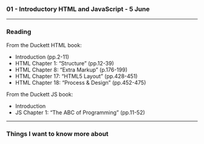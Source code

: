 ### 01 - Introductory HTML and JavaScript - 5 June
-------------------
### Reading

From the Duckett HTML book:

- Introduction (pp.2-11)
- HTML Chapter 1: “Structure” (pp.12-39)
- HTML Chapter 8: “Extra Markup” (p.176-199)
- HTML Chapter 17: “HTML5 Layout” (pp.428-451)
- HTML Chapter 18: “Process & Design” (pp.452-475)

From the Duckett JS book:

- Introduction
- JS Chapter 1: “The ABC of Programming” (pp.11-52)

-------------------------

### Things I want to know more about